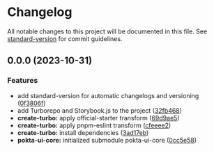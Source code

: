 # Changelog

All notable changes to this project will be documented in this file. See [standard-version](https://github.com/conventional-changelog/standard-version) for commit guidelines.

## 0.0.0 (2023-10-31)

### Features

- add standard-version for automatic changelogs and versioning ([0f3806f](https://github.com/decefemz/pokta-ui/commit/0f3806f78c630bb395a943e9cf0fedfa8550e56b))
- add Turborepo and Storybook.js to the project ([32fb468](https://github.com/decefemz/pokta-ui/commit/32fb468de991a8a12c88a6e5f5fcde4f52a2cb5b))
- **create-turbo:** apply official-starter transform ([69d9ae5](https://github.com/decefemz/pokta-ui/commit/69d9ae5d844de9fd2a2f81f7a539afc4fe8bed99))
- **create-turbo:** apply pnpm-eslint transform ([cfeeee2](https://github.com/decefemz/pokta-ui/commit/cfeeee20d4b843a68882e75716cef14c21a50f46))
- **create-turbo:** install dependencies ([3ad17eb](https://github.com/decefemz/pokta-ui/commit/3ad17ebb5608049857b0ed5b03b145ed2301618a))
- **pokta-ui-core:** initialized submodule pokta-ui-core ([0cc5e58](https://github.com/decefemz/pokta-ui/commit/0cc5e5827432709eef1b203f6bdebc8917e2d9ec))
